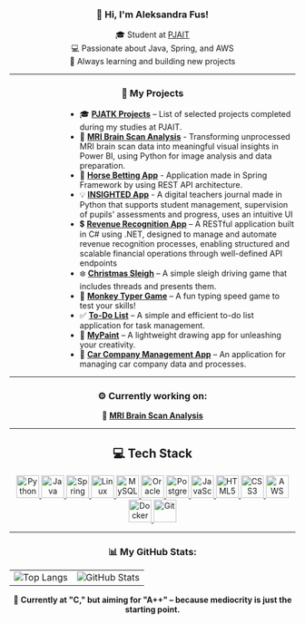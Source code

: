 <div align="center">

### 👋 Hi, I'm Aleksandra Fus!

🎓 Student at [PJAIT](https://pja.edu.pl/)  
💻 Passionate about Java, Spring, and AWS  
🚀 Always learning and building new projects



</div>

---

<div align="center">

### 🧰 My Projects

</div>

<div style="margin-left: 100px; text-align: left;">

- 🎓 [**PJATK Projects**](https://github.com/alessandra3747/PJATK) – List of selected projects completed during my studies at PJAIT.
- 🔎 [**MRI Brain Scan Analysis**](https://github.com/alessandra3747/MRI_Brain_Scan_Analysis) - 
Transforming unprocessed MRI brain scan data into meaningful visual insights in Power BI, using Python for image analysis and data preparation.
- 🐴 [**Horse Betting App**](https://github.com/alessandra3747/TPO/tree/main/TPO6_FA_S30395) - Application made in Spring Framework by using REST API architecture.
- 💡  [**INSIGHTED App**](https://github.com/alessandra3747/PPY/tree/main/InsightEd) - A digital teachers journal made in Python that supports student management, supervision of pupils' assessments and progress, uses an intuitive UI
- 💲 [**Revenue Recognition App**](https://github.com/alessandra3747/APBD/tree/main/RevenueRecognitionApi) – A RESTful application built in C# using .NET, designed to manage and automate revenue recognition processes, enabling structured and scalable financial operations through well-defined API endpoints
- ❄️ [**Christmas Sleigh**](https://github.com/alessandra3747/ChristmasSleigh) – A simple sleigh driving game that includes threads and presents them.  
- 🐒 [**Monkey Typer Game**](https://github.com/alessandra3747/MonkeyTyperGame) – A fun typing speed game to test your skills!  
- ✅ [**To-Do List**](https://github.com/alessandra3747/To-Do-List) – A simple and efficient to-do list application for task management.  
- 🎨 [**MyPaint**](https://github.com/alessandra3747/MyPaint) – A lightweight drawing app for unleashing your creativity.  
- 🚗 [**Car Company Management App**](https://github.com/alessandra3747/CarCompanyManagementApp) – An application for managing car company data and processes.

</div>

---

<div align="center">

### ⚙️ Currently working on:
🔎 [**MRI Brain Scan Analysis**](https://github.com/alessandra3747/MRI_Brain_Scan_Analysis)
</div>

---

<div align="center">
  
## 💻 Tech Stack

<p align="center">
  <a href="https://www.python.org/" target="_blank" rel="noreferrer">
    <img src="https://cdn.jsdelivr.net/gh/devicons/devicon/icons/python/python-original.svg" alt="Python" width="40" height="40"/>
  </a>
  <a href="https://www.java.com/" target="_blank" rel="noreferrer">
    <img src="https://cdn.jsdelivr.net/gh/devicons/devicon/icons/java/java-original.svg" alt="Java" width="40" height="40"/>
  </a>
   <a href="https://spring.io/" target="_blank" rel="noreferrer">
    <img src="https://cdn.jsdelivr.net/gh/devicons/devicon/icons/spring/spring-original.svg" alt="Spring" width="40" height="40"/>
  </a>
  <a href="https://www.linux.org/" target="_blank" rel="noreferrer">
    <img src="https://cdn.jsdelivr.net/gh/devicons/devicon/icons/linux/linux-original.svg" alt="Linux" width="40" height="40"/>
  </a>
  <a href="https://www.mysql.com/" target="_blank" rel="noreferrer">
    <img src="https://cdn.jsdelivr.net/gh/devicons/devicon/icons/mysql/mysql-original.svg" alt="MySQL" width="40" height="40"/>
  </a>
  <a href="https://www.oracle.com/database/" target="_blank" rel="noreferrer">
    <img src="https://cdn.jsdelivr.net/gh/devicons/devicon/icons/oracle/oracle-original.svg" alt="Oracle" width="40" height="40"/>
  </a>
  <a href="https://www.postgresql.org/" target="_blank" rel="noreferrer">
    <img src="https://cdn.jsdelivr.net/gh/devicons/devicon/icons/postgresql/postgresql-original.svg" alt="PostgreSQL" width="40" height="40"/>
  </a>
  <a href="https://developer.mozilla.org/en-US/docs/Web/JavaScript" target="_blank" rel="noreferrer">
    <img src="https://cdn.jsdelivr.net/gh/devicons/devicon/icons/javascript/javascript-original.svg" alt="JavaScript" width="40" height="40"/>
  </a>
  <a href="https://developer.mozilla.org/en-US/docs/Web/HTML" target="_blank" rel="noreferrer">
    <img src="https://cdn.jsdelivr.net/gh/devicons/devicon/icons/html5/html5-original.svg" alt="HTML5" width="40" height="40"/>
  </a>
  <a href="https://developer.mozilla.org/en-US/docs/Web/CSS" target="_blank" rel="noreferrer">
    <img src="https://cdn.jsdelivr.net/gh/devicons/devicon/icons/css3/css3-original.svg" alt="CSS3" width="40" height="40"/>
  </a>
  <a href="https://aws.amazon.com/" target="_blank" rel="noreferrer">
    <img src="https://cdn.jsdelivr.net/gh/devicons/devicon/icons/amazonwebservices/amazonwebservices-original-wordmark.svg" alt="AWS" width="40" height="40"/>
  </a>
  <a href="https://www.docker.com/" target="_blank" rel="noreferrer">
    <img src="https://cdn.jsdelivr.net/gh/devicons/devicon/icons/docker/docker-original.svg" alt="Docker" width="40" height="40"/>
  </a>
  <a href="https://git-scm.com/" target="_blank" rel="noreferrer">
    <img src="https://cdn.jsdelivr.net/gh/devicons/devicon/icons/git/git-original.svg" alt="Git" width="40" height="40"/>
  </a>
</p>
</div>

---

<div align="center">

### 📊 My GitHub Stats:

<table>
  <tr>
    <td>
      <img src="https://github-readme-stats.vercel.app/api/top-langs/?username=alessandra3747&layout=compact&langs_count=10&hide=html,css&theme=github_dark" alt="Top Langs" />
    </td>
    <td>
      <img src="https://github-readme-stats.vercel.app/api?username=alessandra3747&show_icons=true&theme=tokyonight" alt="GitHub Stats" />
    </td>
  </tr>
</table>

🚀 <strong>Currently at "C," but aiming for "A++" – because mediocrity is just the starting point.</strong>

</div>
